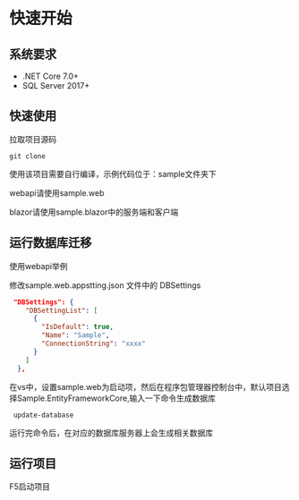 # 快速开始


## 系统要求
- .NET Core 7.0+
- SQL Server 2017+

## 快速使用

拉取项目源码
```
git clone 
```

使用该项目需要自行编译，示例代码位于：sample文件夹下

webapi请使用sample.web

blazor请使用sample.blazor中的服务端和客户端


## 运行数据库迁移

使用webapi举例

修改sample.web.appstting.json 文件中的 DBSettings

```json
 "DBSettings": {
    "DBSettingList": [
      {
        "IsDefault": true,
        "Name": "Sample",
        "ConnectionString": "xxxx"
      }
    ]
  },

```

在vs中，设置sample.web为启动项，然后在程序包管理器控制台中，默认项目选择Sample.EntityFrameworkCore,输入一下命令生成数据库

```
 update-database
```

运行完命令后，在对应的数据库服务器上会生成相关数据库

## 运行项目

F5启动项目


